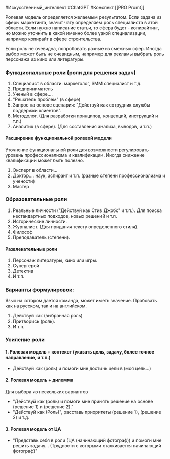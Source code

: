 #Искусственный_интеллект #ChatGPT #Конспект 
[[PRO Promt]]

Ролевая модель определяется желаемым результатом. Если задача из сферы маркетинга, значит чату определяем роль специалиста в этой области. Если нужно написание статьи, то сфера будет - копирайтинг, но можно уточнить в какой именно более узкой специализации, например копирайт в сфере строительства.

Если роль не очевидна, попробовать разные из смежных сфер. Иногда выбор может быть не очевидным, например для рекламы выбрать роль персонажа из кино или литературы.

### Функциональные роли (роли для решения задач)
1. Специалист в области: маркетолог, SMM специалист и т.д.
2. Предприниматель
3. Ученый в сфере....
4. "Решатель проблем" (в сфере)
5. Запрос на основе сценария: "Действуй как сотрудник службы поддержки клиентов".
6. Методолог. (Для разработки принципов, концепций, инструкций и т.п.)
7. Аналитик (в сфере). (Для составления анализа, выводов, и т.п.)

#### Расширение функциональной ролевой модели 
Уточнение функциональной роли для возможности регулировать уровень профессионализма и квалификации. Иногда снижение квалификации может быть полезно.
1. Эксперт в области...
2. Доктор.... наук, аспирант и т.п. (разные степени профессионализма и учености)
3. Мастер

### Образовательные роли
1. Реальные личности ("Действуй как Стив Джобс" и т.п.). Для поиска нестандартных подходов, новых решений и т.п.
2. Исторические личности.
3. Журналист. (Для придания тексту определенного стиля).
4. Философ
5. Преподаватель (степени).

#### Развлекательные роли 
1. Персонаж литературы, кино или игры.
2. Супергерой
3. Детектив
4. И т.п.

### Варианты формулировок:
Язык на котором дается команда, может иметь значение. Пробовать как на русском, так и на английском.
1. Действуй как (выбранная роль)
2. Притворись (роль).
3. И т.п.

### Усиление роли
#### 1. Ролевая модель + контекст (указать цель, задачу, более точное направление, и т.п.)
- Действуй как (роль) и помоги мне достичь цели в (моя цель...)
#### 2. Ролевая модель + дилемма
Для выбора из нескольких вариантов
- "Действуй как (роль) и помоги мне принять решение на основе (решение 1) и (решение 2)."
- "Действуй как (Роль)", расставь приоритеты (решение 1), (решение 2) и т.д. 
#### 3. Ролевая модель от ЦА
- "Представь себя в роли (ЦА (начинающий фотограф)) и помоги мне решить задачу... (Трудности с которыми сталкивается начинающий фотограф)"